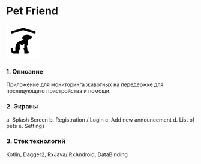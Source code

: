 # Pet Friend #

![alt text](https://github.com/nordpage/petfriend/blob/master/ic_animal.png?raw=true)

### 1. Описание ###
Приложение для мониторинга животных на передержке для последующего пристройства и помощи.

### 2. Экраны ###
  а. Splash Screen
  b. Registration / Login
  c. Add new announcement
  d. List of pets
  e. Settings
  
### 3. Стек технологий ###
Kotlin, Dagger2, RxJava/ RxAndroid, DataBinding
